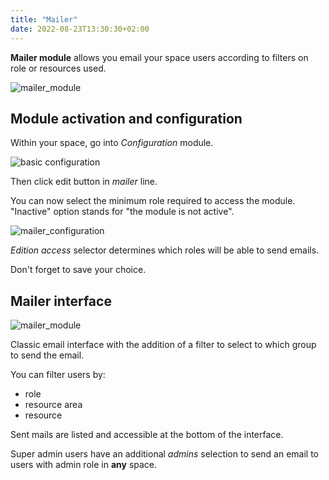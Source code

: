 ```yaml
---
title: "Mailer"
date: 2022-08-23T13:30:30+02:00
---
```


**Mailer module** allows you email your space users according to filters on role or resources used.

![mailer_module](../../../mailer_module_1.png)

## Module activation and configuration

Within your space, go into *Configuration* module.

![basic configuration](../../../basic_configuration_1.png)

Then click edit button in *mailer* line.

You can now select the minimum role required to access the module. "Inactive" option stands for "the module is not active".

![mailer_configuration](../../../mailer_module_0.png)

*Edition access* selector determines which roles will be able to send emails. 

Don't forget to save your choice.

## Mailer interface

![mailer_module](../../../mailer_module_2.png)

Classic email interface with the addition of a filter to select to which group to send the email.

You can filter users by:

- role
- resource area
- resource

Sent mails are listed and accessible at the bottom of the interface.

Super admin users have an additional *admins* selection to send an email to users with admin role in **any** space.
